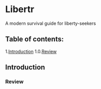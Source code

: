# Libertr
A modern survival guide for liberty-seekers


## Table of contents:

  1.[Introduction](#introduction)
  1.0.[Review](#review)
  

## Introduction

### Review
  
